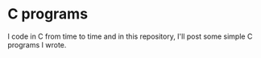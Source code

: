 # C programs
 I code in C from time to time and in this repository, I'll post some simple C programs I wrote.

